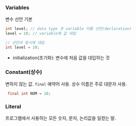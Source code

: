 ### Variables

변수 선언 기본

```java
int level; // data type 과 variable 이름 선언(declaration)
level = 10; // variable에 값 대입

// 선언과 동시에 대입
int level = 10;
```

* initialization(초기화): 변수에 처음 값을 대입하는 것

### Constant(상수)

변하지 않는 값. `final` 예약어 사용. 상수 이름은 주로 대문자 사용.

```java
 final int NUM = 10;
```

### Literal

프로그램에서 사용하는 모든 숫자, 문자, 논리값을 일컫는 말.
